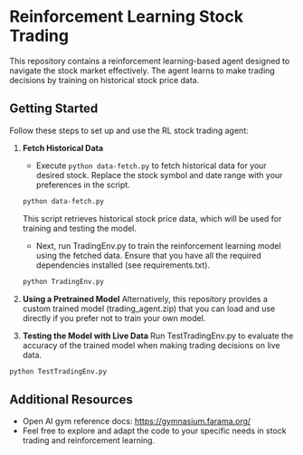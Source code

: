 # Reinforcement Learning Stock Trading

This repository contains a reinforcement learning-based agent designed to navigate the stock market effectively.
The agent learns to make trading decisions by training on historical stock price data.

## Getting Started

Follow these steps to set up and use the RL stock trading agent:

1. **Fetch Historical Data**
   - Execute `python data-fetch.py` to fetch historical data for your desired stock. Replace the stock symbol and date range with your preferences in the script.

   ```bash
   python data-fetch.py 
   ```
   This script retrieves historical stock price data, which will be used for training and testing the model.
   - Next, run TradingEnv.py to train the reinforcement learning model using the fetched data. Ensure that you have all the required dependencies installed (see requirements.txt).
    ```bash
   python TradingEnv.py

   ``` 
   
2. **Using a Pretrained Model**
Alternatively, this repository provides a custom trained model (trading_agent.zip) that you can load and use directly if you prefer not to train your own model.

3. **Testing the Model with Live Data**
Run TestTradingEnv.py to evaluate the accuracy of the trained model when making trading decisions on live data.
```bash
python TestTradingEnv.py
```

## Additional Resources

- Open AI gym reference docs: https://gymnasium.farama.org/
- Feel free to explore and adapt the code to your specific needs in stock trading and reinforcement learning.

